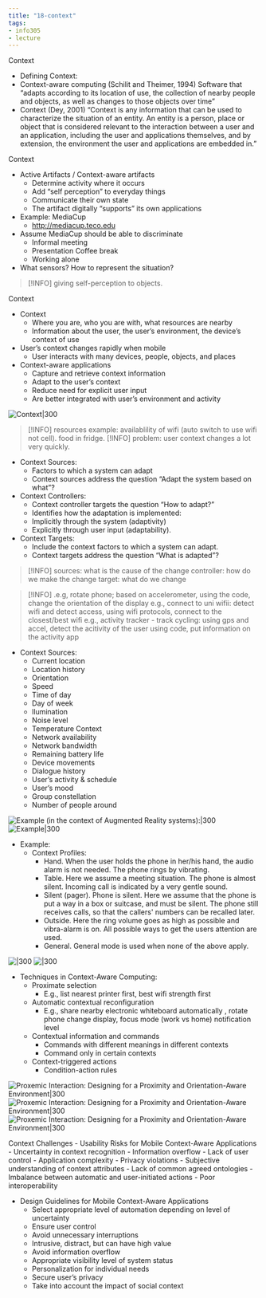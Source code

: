 ```yaml
---
title: "18-context"
tags: 
- info305
- lecture
---
```


Context
- Defining Context: 
- Context-aware computing (Schilit and Theimer, 1994) Software that “adapts according to its location of use, the collection of nearby people and objects, as well as changes to those objects over time” 
- Context (Dey, 2001) “Context is any information that can be used to characterize the situation of an entity. An entity is a person, place or object that is considered relevant to the interaction between a user and an application, including the user and applications themselves, and by extension, the environment the user and applications are embedded in.”


Context
- Active Artifacts / Context-aware artifacts 
	- Determine activity where it occurs 
	- Add “self perception” to everyday things 
	- Communicate their own state 
	- The artifact digitally “supports” its own applications 
- Example: MediaCup 
	- http://mediacup.teco.edu 
- Assume MediaCup should be able to discriminate 
	- Informal meeting 
	- Presentation Coffee break 
	- Working alone 
- What sensors? How to represent the situation?

> [!INFO] giving self-perception to objects.

Context
- Context 
	- Where you are, who you are with, what resources are nearby 
	- Information about the user, the user’s environment, the device’s context of use 
- User’s context changes rapidly when mobile 
	- User interacts with many devices, people, objects, and places 
- Context-aware applications 
	- Capture and retrieve context information 
	- Adapt to the user’s context 
	- Reduce need for explicit user input 
	- Are better integrated with user’s environment and activity

![Context|300](https://i.imgur.com/0hJZQGU.png)

> [!INFO] resources example: availablility of wifi (auto switch to use wifi not cell). food in fridge. 
> [!INFO] problem: user context changes a lot very quickly. 

- Context Sources: 
	- Factors to which a system can adapt 
	- Context sources address the question “Adapt the system based on what”? 
- Context Controllers: 
	- Context controller targets the question “How to adapt?” 
	- Identifies how the adaptation is implemented: 
	- Implicitly through the system (adaptivity) 
	- Explicitly through user input (adaptability). 
- Context Targets: 
	- Include the context factors to which a system can adapt. 
	- Context targets address the question “What is adapted”?

> [!INFO] sources: what is the cause of the change
> controller: how do we make the change
> target: what do we change

> [!INFO] .e.g, rotate phone; based on accelerometer, using the code, change the orientation of the display
> e.g., connect to uni wifii: detect wifi and detect access, using wifi protocols, connect to the closest/best wifi
> e.g., activity tracker - track cycling: using gps and accel, detect the acitivity of the user using code, put information on the activity app

- Context Sources: 
	- Current location 
	- Location history 
	- Orientation 
	- Speed 
	- Time of day 
	- Day of week 
	- llumination 
	- Noise level 
	- Temperature Context 
	- Network availability 
	- Network bandwidth 
	- Remaining battery life 
	- Device movements 
	- Dialogue history 
	- User’s activity & schedule 
	- User’s mood 
	- Group constellation 
	- Number of people around

![Example (in the context of Augmented Reality systems):|300](https://i.imgur.com/gMlKoVl.png)
![Example|300](https://i.imgur.com/hyPLVii.png)


- Example: 
	- Context Profiles: 
		- Hand. When the user holds the phone in her/his hand, the audio alarm is not needed. The phone rings by vibrating. 
		- Table. Here we assume a meeting situation. The phone is almost silent. Incoming call is indicated by a very gentle sound. 
		- Silent (pager). Phone is silent. Here we assume that the phone is put a way in a box or suitcase, and must be silent. The phone still receives calls, so that the callers' numbers can be recalled later. 
		- Outside. Here the ring volume goes as high as possible and vibra-alarm is on. All possible ways to get the users attention are used. 
		- General. General mode is used when none of the above apply.

![|300](https://i.imgur.com/2kQUKwH.png)
![|300](https://i.imgur.com/m8qN7t5.png)


- Techniques in Context-Aware Computing: 
	- Proximate selection 
		- E.g., list nearest printer first, best wifi strength first
	- Automatic contextual reconfiguration 
		- E.g., share nearby electronic whiteboard automatically , rotate phone change display, focus mode (work vs home) notification level
	- Contextual information and commands 
		- Commands with different meanings in different contexts 
		- Command only in certain contexts 
	- Context-triggered actions 
		- Condition-action rules

![Proxemic Interaction: Designing for a Proximity and Orientation-Aware Environment|300](https://i.imgur.com/xrPgIXg.png)
![Proxemic Interaction: Designing for a Proximity and Orientation-Aware Environment|300](https://i.imgur.com/kEILi6u.png)
![Proxemic Interaction: Designing for a Proximity and Orientation-Aware Environment|300](https://i.imgur.com/Bs6aS1u.png)

Context Challenges
	- Usability Risks for Mobile Context-Aware Applications 
	- Uncertainty in context recognition 
	- Information overflow 
	- Lack of user control 
	- Application complexity 
	- Privacy violations 
	- Subjective understanding of context attributes 
	- Lack of common agreed ontologies 
	- Imbalance between automatic and user-initiated actions 
	- Poor interoperability

- Design Guidelines for Mobile Context-Aware Applications 
	- Select appropriate level of automation depending on level of uncertainty 
	- Ensure user control 
	- Avoid unnecessary interruptions 
	- Intrusive, distract, but can have high value 
	- Avoid information overflow 
	- Appropriate visibility level of system status 
	- Personalization for individual needs 
	- Secure user’s privacy 
	- Take into account the impact of social context